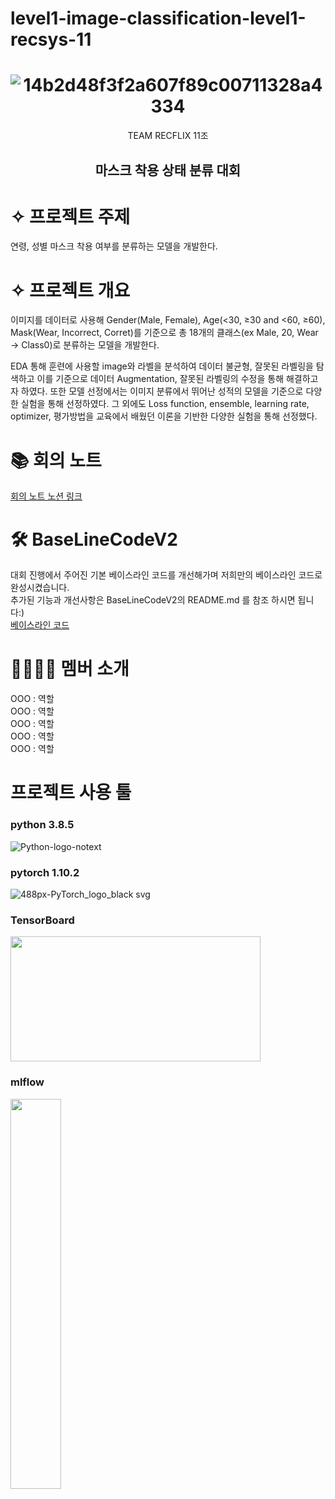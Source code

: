 # level1-image-classification-level1-recsys-11
<div align="center">
  
  # ![14b2d48f3f2a607f89c00711328a4334](https://user-images.githubusercontent.com/58928739/156540522-8b4741e7-8113-4aaa-b1f0-81172cf1d40c.png)

  TEAM RECFLIX 11조  
  ## 마스크 착용 상태 분류 대회
</div>

# ✧ 프로젝트 주제

연령, 성별 마스크 착용 여부를 분류하는 모델을 개발한다.

# ✧ 프로젝트 개요

이미지를 데이터로 사용해 Gender(Male, Female), Age(<30, ≥30 and <60, ≥60), Mask(Wear, Incorrect, Corret)를 기준으로 총 18개의 클래스(ex Male, 20, Wear → Class0)로 분류하는 모델을 개발한다.

EDA 통해 훈련에 사용할 image와 라벨을 분석하여 데이터 불균형, 잘못된 라벨링을 탐색하고 이를 기준으로 데이터 Augmentation, 잘못된 라벨링의 수정을 통해 해결하고자 하였다. 또한 모델 선정에서는 이미지 분류에서 뛰어난 성적의 모델을 기준으로 다양한 실험을 통해 선정하였다. 그 외에도 Loss function, ensemble, learning rate, optimizer, 평가방법을 교육에서 배웠던 이론을 기반한 다양한 실험을 통해 선정했다.

# 📚 회의 노트 
[회의 노트 노션 링크](https://recflix.notion.site/d4de596a7ca440829a08153fecc93aa4)

# 🛠 BaseLineCodeV2
대회 진행에서 주어진 기본 베이스라인 코드를 개선해가며 저희만의 베이스라인 코드로 완성시켰습니다.  
추가된 기능과 개선사항은 BaseLineCodeV2의 README.md 를 참조 하시면 됩니다:)  
[베이스라인 코드](https://github.com/boostcampaitech3/level1-image-classification-level1-recsys-11/tree/main/BaseLineCodeV2)

# 👦🏻👩🏻 멤버 소개 
OOO : 역할<br> 
OOO : 역할<br> 
OOO : 역할<br> 
OOO : 역할<br> 
OOO : 역할<br> 

# 프로젝트 사용 툴
### python 3.8.5  
![Python-logo-notext](https://user-images.githubusercontent.com/58928739/156547814-abb34731-5ea9-4a02-8214-580f549e17c4.svg)
### pytorch 1.10.2
![488px-PyTorch_logo_black svg](https://user-images.githubusercontent.com/58928739/156548371-2e7044fc-273b-4f90-b8c9-6202c4af71c6.png)
### TensorBoard  
<img src="https://user-images.githubusercontent.com/58928739/156548790-734b199a-01bd-4499-b0ec-c79e82ba54ef.png" width="400" height="200"><br>  
### mlflow
<img src="https://user-images.githubusercontent.com/58928739/156549548-82a4e400-2b7c-41a7-8f39-41fb6fc85b1e.png" width="40%" height="40%"><br>
